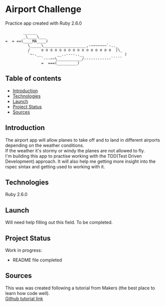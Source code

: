 # Airport Challenge

Practice app created with Ruby 2.6.0  

```
        ______
        _\____\___
=  = ==(____MA____)
          \_____\___________________,-~~~~~~~`-.._
          /     o o o o o o o o o o o o o o o o  |\_
          `~-.__       __..----..__                  )
                `---~~\___________/------------`````
                =  ===(_________)

```

## Table of contents

* [Introduction](#introduction)
* [Technologies](#technologies)
* [Launch](#launch)
* [Project Status](#project-status)
* [Sources](#sources)

## Introduction

The airport app will allow planes to take off and to land in different airports depending on the weather conditions.  
If the weather it's stormy or windy the planes are not allowed to fly.  
I'm building this app to practise working with the  TDD(Test Driven Development) approach. It will also help me getting more insight into the rspec sintax and getting used to working with it.

## Technologies

Ruby 2.6.0

## Launch

Will need help filling out this field.  To be completed.

## Project Status

Work in progress:

* README file completed

## Sources

This was was created following a tutorial from Makers (the best place to learn how code well).  
[Github tutorial link](https://github.com/makersacademy/airport_challenge)